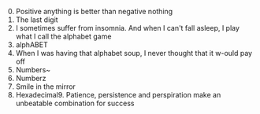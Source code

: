 0. Positive anything is better than negative nothing
1. The last digit
2. I sometimes suffer from insomnia. And when I can't fall asleep, I play what I call the alphabet game
3. alphABET
4. When I was having that alphabet soup, I never thought that it w-ould pay off
5. Numbers~
6. Numberz
7. Smile in the mirror
8. Hexadecimal9. Patience, persistence and perspiration make an unbeatable combination for success